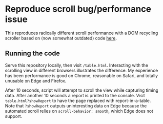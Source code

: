 # Reproduce scroll bug/performance issue

This reproduces radically different scroll performance with a DOM recycling
scroller based on (now somewhat outdated) code
[here](https://github.com/mdittmer/mdn-confluence).

## Running the code

Serve this repository locally, then visit `/table.html`. Interacting with the
scrolling view in different browsers illustrates the difference. My experience
has been performance is good on Chrome, reasonable on Safari, and totally
unusable on Edge and Firefox.

After 10 seconds, script will attempt to scroll the view while capturing timing
data. After another 10 seconds a report is printed to the console. Visit
`table.html?showReport` to have the page replaced with report-in-a-table. Note
that `?showReport` outputs uninteresting data on Edge because the automated
scroll relies on `scroll-behavior: smooth`, which Edge does not support.
